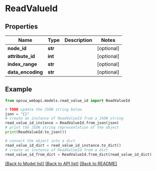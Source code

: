 # ReadValueId


## Properties

Name | Type | Description | Notes
------------ | ------------- | ------------- | -------------
**node_id** | **str** |  | [optional] 
**attribute_id** | **int** |  | [optional] 
**index_range** | **str** |  | [optional] 
**data_encoding** | **str** |  | [optional] 

## Example

```python
from opcua_webapi.models.read_value_id import ReadValueId

# TODO update the JSON string below
json = "{}"
# create an instance of ReadValueId from a JSON string
read_value_id_instance = ReadValueId.from_json(json)
# print the JSON string representation of the object
print(ReadValueId.to_json())

# convert the object into a dict
read_value_id_dict = read_value_id_instance.to_dict()
# create an instance of ReadValueId from a dict
read_value_id_from_dict = ReadValueId.from_dict(read_value_id_dict)
```
[[Back to Model list]](../README.md#documentation-for-models) [[Back to API list]](../README.md#documentation-for-api-endpoints) [[Back to README]](../README.md)



